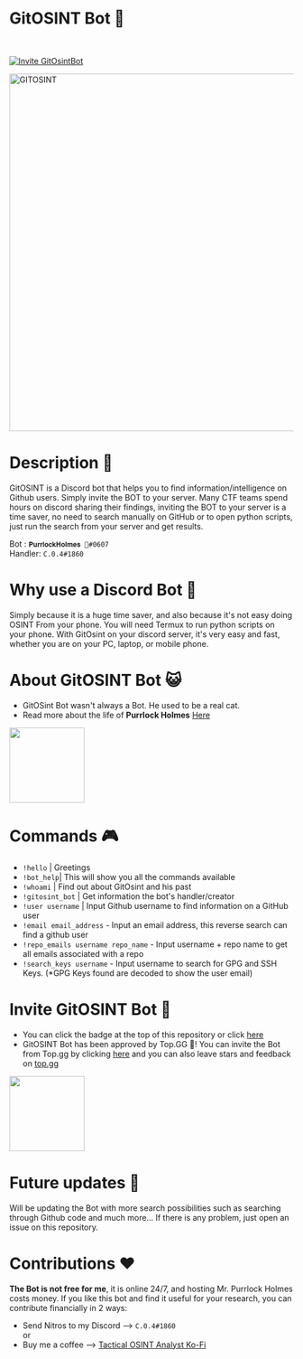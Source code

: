 # GitOSINT Bot 🤖

<br>

[![Invite GitOsintBot ](https://img.shields.io/badge/Invite%20GitOsintBot-purple?style=for-the-badge&logo=Discord&link=https://discord.com/api/oauth2/authorize?client_id=1114671244676177950&permissions=534723947584&scope=bot)](https://discord.com/api/oauth2/authorize?client_id=1114671244676177950&permissions=534723947584&scope=bot)

<img width="633" alt="GITOSINT" src="https://github.com/C3n7ral051nt4g3ncy/GitOSINT_Bot/assets/104733166/a0277f17-f13b-4116-be75-76899e0cf6b6">

# Description 🧠
GitOSINT is a Discord bot that helps you to find information/intelligence on Github users.
Simply invite the BOT to your server.
Many CTF teams spend hours on discord sharing their findings, inviting the BOT to your server is a time saver, no need to search manually on GitHub or to open python scripts, just run the search from your server and get results.

Bot : ```𝐏𝐮𝐫𝐫𝐥𝐨𝐜𝐤𝐇𝐨𝐥𝐦𝐞𝐬 🐾#0607```
<br>
Handler: ```𝙲.𝟶.𝟺#1860```

# Why use a Discord Bot 🦾

Simply because it is a huge time saver, and also because it's not easy doing OSINT From your phone. You will need Termux to run python scripts on your phone. With GitOsint on your discord server, it's very easy and fast, whether you are on your PC, laptop, or mobile phone.

# About GitOSINT Bot 😺
- GitOSint Bot wasn't always a Bot. He used to be a real cat. 
- Read more about the life of **Purrlock Holmes** [Here](https://github.com/C3n7ral051nt4g3ncy/GitOSINT_Bot/blob/master/Project_Resurrection.png)

<img width="133" src="https://github.com/C3n7ral051nt4g3ncy/GitOSINT_Bot/assets/104733166/5d2fbdca-b647-49a5-85fb-86f0985d62a9">

# Commands 🎮

- `!hello` | Greetings
- `!bot_help`| This will show you all the commands available  
- `!whoami` | Find out about GitOsint and his past
- `!gitosint_bot` | Get information the bot's handler/creator
- `!user username` | Input Github username to find information on a GitHub user
- `!email email_address` - Input an email address, this reverse search can find a github user
- `!repo_emails username repo_name` - Input username + repo name to get all emails associated with a repo
- `!search_keys username` - Input username to search for GPG and SSH Keys. (*GPG Keys found are decoded to show the user email)

# Invite GitOSINT Bot 📨
- You can click the badge at the top of this repository or click [here](https://discord.com/api/oauth2/authorize?client_id=1114671244676177950&permissions=534723947584&scope=bot)
- GitOSINT Bot has been approved by Top.GG 🎉! You can invite the Bot from Top.gg by clicking [here](https://top.gg/bot/1114671244676177950) and you can also leave stars and feedback on [top.gg](https://top.gg/bot/1114671244676177950)
<img width="133" src="https://github.com/C3n7ral051nt4g3ncy/GitOSINT_Bot/assets/104733166/e30842a7-abf7-41fe-9177-dcdc2e92e59b">

# Future updates 🔮
Will be updating the Bot with more search possibilities such as searching through Github code and much more...
If there is any problem, just open an issue on this repository.

# Contributions ❤️
**The Bot is not free for me**, it is online 24/7, and hosting Mr. Purrlock Holmes costs money.
If you like this bot and find it useful for your research, you can contribute financially in 2 ways:
- Send Nitros to my Discord --> `𝙲.𝟶.𝟺#1860` <br>
or
- Buy me a coffee --> [Tactical OSINT Analyst Ko-Fi](https://ko-fi.com/tacticalintelanalyst)

